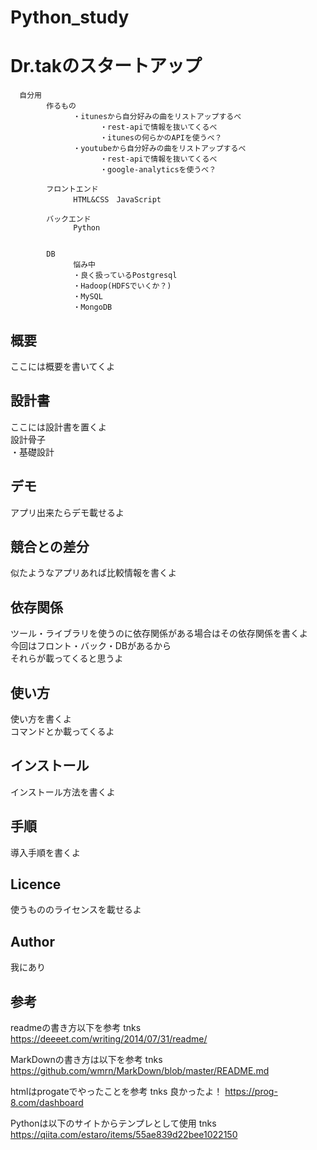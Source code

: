 # Python_study

Dr.takのスタートアップ
====
      自分用  
            作るもの
                  ・itunesから自分好みの曲をリストアップするべ
                        ・rest-apiで情報を抜いてくるべ
                        ・itunesの何らかのAPIを使うべ？
                  ・youtubeから自分好みの曲をリストアップするべ
                        ・rest-apiで情報を抜いてくるべ
                        ・google-analyticsを使うべ？

            フロントエンド
                  HTML&CSS　JavaScript

            バックエンド
                  Python


            DB
                  悩み中
                  ・良く扱っているPostgresql
                  ・Hadoop(HDFSでいくか？)
                  ・MySQL
                  ・MongoDB

## 概要
ここには概要を書いてくよ

## 設計書
ここには設計書を置くよ  
設計骨子  
・基礎設計  


## デモ
アプリ出来たらデモ載せるよ

## 競合との差分
似たようなアプリあれば比較情報を書くよ

## 依存関係
ツール・ライブラリを使うのに依存関係がある場合はその依存関係を書くよ  
今回はフロント・バック・DBがあるから  
それらが載ってくると思うよ

## 使い方
使い方を書くよ  
コマンドとか載ってくるよ

## インストール
インストール方法を書くよ

## 手順
導入手順を書くよ

## Licence
使うもののライセンスを載せるよ

## Author
我にあり

## 参考
readmeの書き方以下を参考 tnks  
https://deeeet.com/writing/2014/07/31/readme/  

MarkDownの書き方は以下を参考 tnks  
https://github.com/wmrn/MarkDown/blob/master/README.md

htmlはprogateでやったことを参考 tnks 良かったよ！
https://prog-8.com/dashboard

Pythonは以下のサイトからテンプレとして使用 tnks  
https://qiita.com/estaro/items/55ae839d22bee1022150

